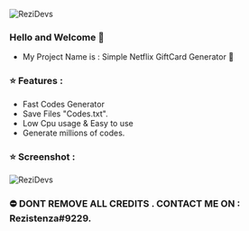 ![ReziDevs](https://k.top4top.io/p_1699eqq5b1.png)
### Hello and Welcome 👋

- My Project Name is : Simple Netflix GiftCard Generator 🧐

### ⭐️ Features :
- Fast Codes Generator
- Save Files "Codes.txt".
- Low Cpu usage & Easy to use
- Generate millions of codes.

### ⭐️ Screenshot :

![ReziDevs](https://a.top4top.io/p_1699k4dgg1.png)

### ⛔️ DONT REMOVE ALL CREDITS . CONTACT ME ON : Rezistenza#9229.
